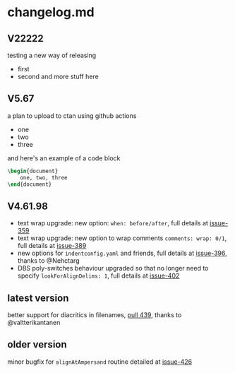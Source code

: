 <!-- announcement: Updates to the diacrtics in filenames-->
# changelog.md

## V22222
testing a new way of releasing
- first
- second
and more stuff here

## V5.67
a plan to upload to ctan using github actions
* one
* two
* three

and here's an example of a code block
```tex
\begin{document}
    one, two, three
\end{document}
```

## V4.61.98
* text wrap upgrade: new option: `when: before/after`, full details at [issue-359](https://github.com/cmhughes/latexindent.pl/issues/359)
* text wrap upgrade: new option to wrap comments `comments: wrap: 0/1`, full details at [issue-389](https://github.com/cmhughes/latexindent.pl/issues/389)
* new options for `indentconfig.yaml` and friends, full details at [issue-396](https://github.com/cmhughes/latexindent.pl/issues/396), thanks to @Nehctarg
* DBS poly-switches behaviour upgraded so that no longer need to specify `lookForAlignDelims: 1`, full details at [issue-402](https://github.com/cmhughes/latexindent.pl/issues/402)

## latest version
better support for diacritics in filenames, [pull 439](https://github.com/cmhughes/latexindent.pl/pull/439), thanks to @valtterikantanen 

## older version
minor bugfix for `alignAtAmpersand` routine detailed at [issue-426](https://github.com/cmhughes/latexindent.pl/issues/426)
